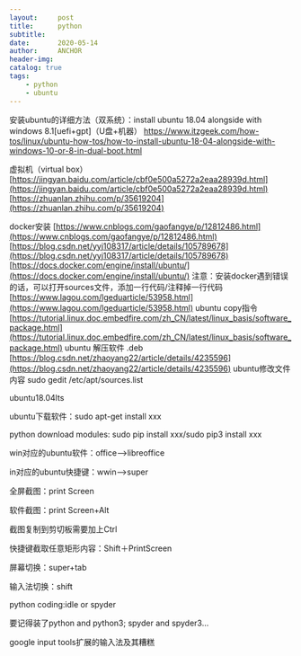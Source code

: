 ```yaml
---
layout:     post
title:      python
subtitle:   
date:       2020-05-14
author:     ANCHOR
header-img: 
catalog: true
tags:
    - python
    - ubuntu
---
```


安装ubuntu的详细方法（双系统）：install ubuntu 18.04 alongside with windows 8.1[uefi+gpt]（U盘+机器）
https://www.itzgeek.com/how-tos/linux/ubuntu-how-tos/how-to-install-ubuntu-18-04-alongside-with-windows-10-or-8-in-dual-boot.html


虚拟机（virtual box）
[https://jingyan.baidu.com/article/cbf0e500a5272a2eaa28939d.html](https://jingyan.baidu.com/article/cbf0e500a5272a2eaa28939d.html)
[https://zhuanlan.zhihu.com/p/35619204](https://zhuanlan.zhihu.com/p/35619204)

docker安装
[https://www.cnblogs.com/gaofangye/p/12812486.html](https://www.cnblogs.com/gaofangye/p/12812486.html)
[https://blog.csdn.net/yyj108317/article/details/105789678](https://blog.csdn.net/yyj108317/article/details/105789678)
[https://docs.docker.com/engine/install/ubuntu/](https://docs.docker.com/engine/install/ubuntu/)
注意：安装docker遇到错误的话，可以打开sources文件，添加一行代码/注释掉一行代码
[https://www.lagou.com/lgeduarticle/53958.html](https://www.lagou.com/lgeduarticle/53958.html)
ubuntu copy指令
[https://tutorial.linux.doc.embedfire.com/zh_CN/latest/linux_basis/software_package.html](https://tutorial.linux.doc.embedfire.com/zh_CN/latest/linux_basis/software_package.html)
ubuntu 解压软件 .deb
[https://blog.csdn.net/zhaoyang22/article/details/4235596](https://blog.csdn.net/zhaoyang22/article/details/4235596)
ubuntu修改文件内容
sudo gedit /etc/apt/sources.list




ubuntu18.04lts

ubuntu下载软件：sudo apt-get install xxx

python download modules: sudo pip install xxx/sudo pip3 install xxx

win对应的ubuntu软件：office-->libreoffice

in对应的ubuntu快捷键：wwin-->super

全屏截图：print Screen

软件截图：print Screen+Alt

截图复制到剪切板需要加上Ctrl

快捷键截取任意矩形内容：Shift＋PrintScreen

屏幕切换：super+tab

输入法切换：shift

python coding:idle or spyder

要记得装了python and python3; spyder and spyder3...

google input tools扩展的输入法及其糟糕
